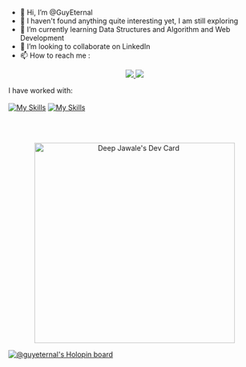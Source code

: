 
- 👋 Hi, I’m @GuyEternal
- 👀 I haven't found anything quite interesting yet, I am still exploring
- 🌱 I’m currently learning Data Structures and Algorithm and Web Development
- 💞️ I’m looking to collaborate on LinkedIn
- 📫 How to reach me :<br>
<p style="text-align: center;">
  <a href="https://www.linkedin.com/in/deepjawale/">
<img src="https://skillicons.dev/icons?i=linkedin" />
  </a>
  <a href="GuyEternal#2129">
<img src="https://skillicons.dev/icons?i=discord" />
  </a>
</p>
<!---
GuyEternal/GuyEternal is a ✨ special ✨ repository because its `README.md` (this file) appears on your GitHub profile.
You can click the Preview link to take a look at your changes.
--->

I have worked with: 
<br> <br>
[![My Skills](https://skillicons.dev/icons?i=c,cpp,py,html,css,js,sass,linux,mysql)](https://skillicons.dev)
[![My Skills](https://skillicons.dev/icons?i=react)](https://skillicons.dev)
<br>

</p>
<br><br>
<p align="center">
<a href="https://app.daily.dev/GuyEternal"><img src="https://api.daily.dev/devcards/50fcbdedfedb4e0d828101321d7e744e.png?r=2hk" width="400" alt="Deep Jawale's Dev Card"/></a>
</p>
<p align="center">

[![@guyeternal's Holopin board](https://holopin.io/api/user/board?user=guyeternal)](https://holopin.io/@guyeternal)
</p>
<!-- ![image](https://user-images.githubusercontent.com/99432276/202898731-9946bb52-3df7-449d-975e-2e5ca0bdc3f0.png) -->
